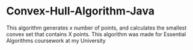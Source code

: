 # Convex-Hull-Algorithm-Java
This algorithm generates x number of points, and calculates the smallest convex set that contains X points. This algorithm was made for Essential Algorithms coursework at my University
